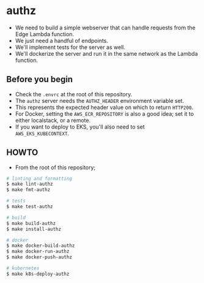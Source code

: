 # authz

- We need to build a simple webserver that can handle requests from the Edge Lambda function.
- We just need a handful of endpoints.
- We'll implement tests for the server as well.
- We'll dockerize the server and run it in the same network as the Lambda function.

## Before you begin

- Check the `.envrc` at the root of this repository.
- The `authz` server needs the `AUTHZ_HEADER` environment variable set.
- This represents the expected header value on which to return `HTTP200`.
- For Docker, setting the `AWS_ECR_REPOSITORY` is also a good idea; set it to either localstack, or a remote.
- If you want to deploy to EKS, you'll also need to set `AWS_EKS_KUBECONTEXT`.

## HOWTO

- From the root of this repository;

```bash
# linting and formatting
$ make lint-authz
$ make fmt-authz

# tests
$ make test-authz

# build
$ make build-authz
$ make install-authz

# docker
$ make docker-build-authz
$ make docker-run-authz
$ make docker-push-authz

# kubernetes
$ make k8s-deploy-authz
```
